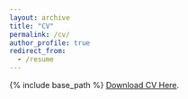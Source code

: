 ```yaml
---
layout: archive
title: "CV"
permalink: /cv/
author_profile: true
redirect_from:
  - /resume
---
```


{% include base_path %}
<a href="https://github.com/murilors10/murilosilva.github.io/files/CV.pdf" target="_blank" rel="noopener noreferrer">Download CV Here</a>.

<!-- [Download CV Here](https://github.com/murilors10/murilosilva.github.io/blob/master/files/CV.pdf) -->
